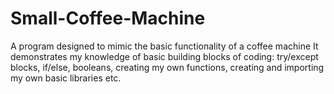 # Small-Coffee-Machine
A program designed to mimic the basic functionality of a coffee machine
It demonstrates my knowledge of basic building blocks of coding: try/except blocks, if/else, booleans, creating my own functions, creating and importing my own basic libraries etc.
